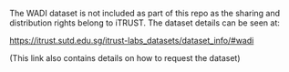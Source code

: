 The WADI dataset is not included as part of this repo as the sharing and distribution
rights belong to iTRUST. The dataset details can be seen at:

https://itrust.sutd.edu.sg/itrust-labs_datasets/dataset_info/#wadi

(This link also contains details on how to request the dataset)
